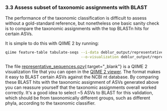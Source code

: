 ### 3.3 Assess subset of taxonomic assignments with BLAST

The performance of the taxonomic classification is difficult to assess without a gold-standard reference, but nonetheless one basic sanity check is to compare the taxonomic assignments with the top BLASTn hits for certain ASVs.

It is simple to do this with QIIME 2 by running:

```bash
qiime feature-table tabulate-seqs --i-data deblur_output/representative_sequences.qza \
                                  --o-visualization deblur_output/representative_sequences.qzv
```

The file [representative_sequences.qzv](results/representative_sequences.qzv){:target="_blank"} is a QIIME 2 visualization file that you can open in the [QIIME 2 viewer][3]. The format makes it easy to BLAST certain ASVs against the NCBI nt database. By comparing these BLAST hits with the taxonomic assignment of ASVs generated above you can reassure yourself that the taxonomic assignments overall worked correctly. It's a good idea to select ~5 ASVs to BLAST for this validation, which should be from taxonomically different groups, such as different phyla, according to the taxonomic classifier.

[3]: https://view.qiime2.org/
